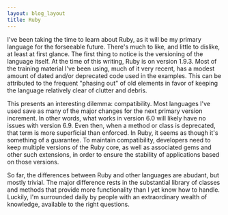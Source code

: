 ```yaml
---
layout: blog_layout
title: Ruby
---
```

I've been taking the time to learn about Ruby, as it will be my primary language for the forseeable future. There's much to like, and little to dislike, at least at first glance. The first thing to notice is the versioning of the language itself. At the time of this writing, Ruby is on version 1.9.3. Most of the training material I've been using, much of it very recent, has a modest amount of dated and/or deprecated code used in the examples. This can be attributed to the frequent "phasing out" of old elements in favor of keeping the language relatively clear of clutter and debris.

This presents an interesting dilemma: compatibility. Most languages I've used save as many of the major changes for the next primary version increment. In other words, what works in version 6.0 will likely have no issues with version 6.9. Even then, when a method or class is deprecated, that term is more superficial than enforced. In Ruby, it seems as though it's something of a guarantee. To maintain compatibility, developers need to keep multiple versions of the Ruby core, as well as associated gems and other such extensions, in order to ensure the stability of applications based on those versions.

So far, the differences between Ruby and other languages are abudant, but mostly trivial. The major difference rests in the substantial library of classes and methods that provide more functionality than I yet know how to handle. Luckily, I'm surrounded daily by people with an extraordinary wealth of knowledge, available to the right questions.

